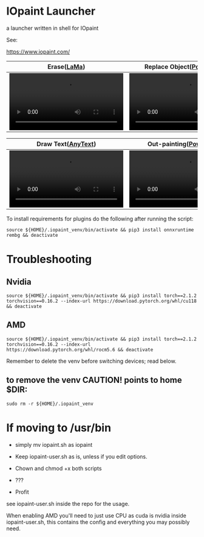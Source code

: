 # IOpaint Launcher
a launcher written in shell for IOpaint


See:

https://www.iopaint.com/


|Erase([LaMa](https://www.iopaint.com/models/erase/lama))|Replace Object([PowerPaint](https://www.iopaint.com/models/diffusion/powerpaint))|
|-----|----|
|<video src="https://github.com/Sanster/IOPaint/assets/3998421/264bc27c-0abd-4d8b-bb1e-0078ab264c4a">  | <video src="https://github.com/Sanster/IOPaint/assets/3998421/1de5c288-e0e1-4f32-926d-796df0655846">|

|Draw Text([AnyText](https://www.iopaint.com/models/diffusion/anytext))|Out-painting([PowerPaint](https://www.iopaint.com/models/diffusion/powerpaint))|
|---------|-----------|
|<video src="https://github.com/Sanster/IOPaint/assets/3998421/ffd4eda4-f7d4-4693-93d8-d2cd5aa7c6d6">|<video src="https://github.com/Sanster/IOPaint/assets/3998421/c4af8aef-8c29-49e0-96eb-0aae2f768da2">|


To install requirements for plugins do the following after running the script:

    source ${HOME}/.iopaint_venv/bin/activate && pip3 install onnxruntime rembg && deactivate

#  Troubleshooting 

## Nvidia

    source ${HOME}/.iopaint_venv/bin/activate && pip3 install torch==2.1.2 torchvision==0.16.2 --index-url https://download.pytorch.org/whl/cu118 && deactivate

## AMD

    source ${HOME}/.iopaint_venv/bin/activate && pip3 install torch==2.1.2 torchvision==0.16.2 --index-url https://download.pytorch.org/whl/rocm5.6 && deactivate

Remember to delete the venv before switching devices; read below.


## to remove the venv CAUTION! points to home $DIR:

    sudo rm -r ${HOME}/.iopaint_venv

# If moving to /usr/bin

* simply mv iopaint.sh as iopaint

* Keep iopaint-user.sh as is, unless if you edit options.

* Chown and chmod +x both scripts

* ???

* Profit


see iopaint-user.sh inside the repo for the usage.

When enabling AMD you'll need to just use CPU as cuda is nvidia inside iopaint-user.sh, this contains the config and everything you may possibly need.
